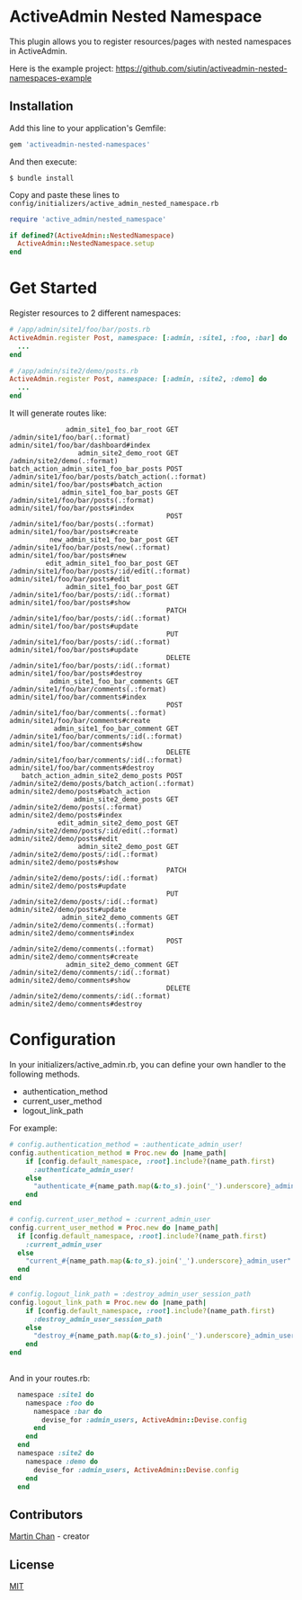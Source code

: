 # ActiveAdmin Nested Namespace

This plugin allows you to register resources/pages with nested namespaces in ActiveAdmin. 

Here is the example project: https://github.com/siutin/activeadmin-nested-namespaces-example

## Installation

Add this line to your application's Gemfile:

```ruby
gem 'activeadmin-nested-namespaces'
```

And then execute:

    $ bundle install


Copy and paste these lines to `config/initializers/active_admin_nested_namespace.rb`

```ruby
require 'active_admin/nested_namespace'

if defined?(ActiveAdmin::NestedNamespace)
  ActiveAdmin::NestedNamespace.setup
end
```

# Get Started

Register resources to 2 different namespaces:  

```ruby
# /app/admin/site1/foo/bar/posts.rb
ActiveAdmin.register Post, namespace: [:admin, :site1, :foo, :bar] do
  ...
end
```

```ruby
# /app/admin/site2/demo/posts.rb 
ActiveAdmin.register Post, namespace: [:admin, :site2, :demo] do
  ...
end
```

It will generate routes like:

```
              admin_site1_foo_bar_root GET        /admin/site1/foo/bar(.:format)                    admin/site1/foo/bar/dashboard#index
                 admin_site2_demo_root GET        /admin/site2/demo(.:format)                       
batch_action_admin_site1_foo_bar_posts POST       /admin/site1/foo/bar/posts/batch_action(.:format) admin/site1/foo/bar/posts#batch_action
             admin_site1_foo_bar_posts GET        /admin/site1/foo/bar/posts(.:format)              admin/site1/foo/bar/posts#index
                                       POST       /admin/site1/foo/bar/posts(.:format)              admin/site1/foo/bar/posts#create
          new_admin_site1_foo_bar_post GET        /admin/site1/foo/bar/posts/new(.:format)          admin/site1/foo/bar/posts#new
         edit_admin_site1_foo_bar_post GET        /admin/site1/foo/bar/posts/:id/edit(.:format)     admin/site1/foo/bar/posts#edit
              admin_site1_foo_bar_post GET        /admin/site1/foo/bar/posts/:id(.:format)          admin/site1/foo/bar/posts#show
                                       PATCH      /admin/site1/foo/bar/posts/:id(.:format)          admin/site1/foo/bar/posts#update
                                       PUT        /admin/site1/foo/bar/posts/:id(.:format)          admin/site1/foo/bar/posts#update
                                       DELETE     /admin/site1/foo/bar/posts/:id(.:format)          admin/site1/foo/bar/posts#destroy
          admin_site1_foo_bar_comments GET        /admin/site1/foo/bar/comments(.:format)           admin/site1/foo/bar/comments#index
                                       POST       /admin/site1/foo/bar/comments(.:format)           admin/site1/foo/bar/comments#create
           admin_site1_foo_bar_comment GET        /admin/site1/foo/bar/comments/:id(.:format)       admin/site1/foo/bar/comments#show
                                       DELETE     /admin/site1/foo/bar/comments/:id(.:format)       admin/site1/foo/bar/comments#destroy
   batch_action_admin_site2_demo_posts POST       /admin/site2/demo/posts/batch_action(.:format)    admin/site2/demo/posts#batch_action
                admin_site2_demo_posts GET        /admin/site2/demo/posts(.:format)                 admin/site2/demo/posts#index
            edit_admin_site2_demo_post GET        /admin/site2/demo/posts/:id/edit(.:format)        admin/site2/demo/posts#edit
                 admin_site2_demo_post GET        /admin/site2/demo/posts/:id(.:format)             admin/site2/demo/posts#show
                                       PATCH      /admin/site2/demo/posts/:id(.:format)             admin/site2/demo/posts#update
                                       PUT        /admin/site2/demo/posts/:id(.:format)             admin/site2/demo/posts#update
             admin_site2_demo_comments GET        /admin/site2/demo/comments(.:format)              admin/site2/demo/comments#index
                                       POST       /admin/site2/demo/comments(.:format)              admin/site2/demo/comments#create
              admin_site2_demo_comment GET        /admin/site2/demo/comments/:id(.:format)          admin/site2/demo/comments#show
                                       DELETE     /admin/site2/demo/comments/:id(.:format)          admin/site2/demo/comments#destroy

```

# Configuration

In your initializers/active_admin.rb, you can define your own handler to the following methods.

* authentication_method
* current_user_method
* logout_link_path

For example:

``` ruby
# config.authentication_method = :authenticate_admin_user!
config.authentication_method = Proc.new do |name_path|
    if [config.default_namespace, :root].include?(name_path.first)
      :authenticate_admin_user!
    else
      "authenticate_#{name_path.map(&:to_s).join('_').underscore}_admin_user!".to_sym
    end
end

# config.current_user_method = :current_admin_user
config.current_user_method = Proc.new do |name_path|
  if [config.default_namespace, :root].include?(name_path.first)
    :current_admin_user
  else
    "current_#{name_path.map(&:to_s).join('_').underscore}_admin_user".to_sym
  end
end

# config.logout_link_path = :destroy_admin_user_session_path 
config.logout_link_path = Proc.new do |name_path|
    if [config.default_namespace, :root].include?(name_path.first)
      :destroy_admin_user_session_path
    else
      "destroy_#{name_path.map(&:to_s).join('_').underscore}_admin_user_session_path".to_sym
    end
end
    
```

And in your routes.rb:

```ruby
  namespace :site1 do
    namespace :foo do
      namespace :bar do
        devise_for :admin_users, ActiveAdmin::Devise.config
      end
    end
  end
  namespace :site2 do
    namespace :demo do
      devise_for :admin_users, ActiveAdmin::Devise.config
    end
  end
```

## Contributors
 [Martin Chan](https://twitter.com/osiutino) - creator 

## License

[MIT](https://opensource.org/licenses/MIT)
